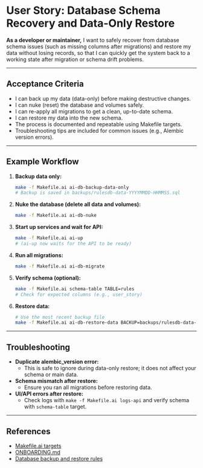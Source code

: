 # User Story: Database Schema Recovery and Data-Only Restore

**As a developer or maintainer,**
I want to safely recover from database schema issues (such as missing columns after migrations)
and restore my data without losing records,
so that I can quickly get the system back to a working state after migration or schema drift problems.

---

## Acceptance Criteria
- I can back up my data (data-only) before making destructive changes.
- I can nuke (reset) the database and volumes safely.
- I can re-apply all migrations to get a clean, up-to-date schema.
- I can restore my data into the new schema.
- The process is documented and repeatable using Makefile targets.
- Troubleshooting tips are included for common issues (e.g., Alembic version errors).

---

## Example Workflow

1. **Backup data only:**
   ```bash
   make -f Makefile.ai ai-db-backup-data-only
   # Backup is saved in backups/rulesdb-data-YYYYMMDD-HHMMSS.sql
   ```

2. **Nuke the database (delete all data and volumes):**
   ```bash
   make -f Makefile.ai ai-db-nuke
   ```

3. **Start up services and wait for API:**
   ```bash
   make -f Makefile.ai ai-up
   # (ai-up now waits for the API to be ready)
   ```

4. **Run all migrations:**
   ```bash
   make -f Makefile.ai ai-db-migrate
   ```

5. **Verify schema (optional):**
   ```bash
   make -f Makefile.ai schema-table TABLE=rules
   # Check for expected columns (e.g., user_story)
   ```

6. **Restore data:**
   ```bash
   # Use the most recent backup file
   make -f Makefile.ai ai-db-restore-data BACKUP=backups/rulesdb-data-YYYYMMDD-HHMMSS.sql
   ```

---

## Troubleshooting
- **Duplicate alembic_version error:**
  - This is safe to ignore during data-only restore; it does not affect your schema or main data.
- **Schema mismatch after restore:**
  - Ensure you ran all migrations before restoring data.
- **UI/API errors after restore:**
  - Check logs with `make -f Makefile.ai logs-api` and verify schema with `schema-table` target.

---

## References
- [Makefile.ai targets](../Makefile.ai)
- [ONBOARDING.md](../ONBOARDING.md)
- [Database backup and restore rules](../.cursor/rules/db_backup.mdc) 